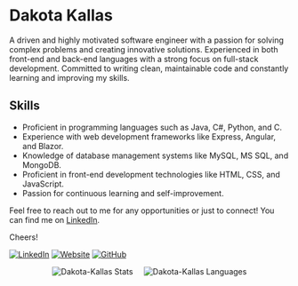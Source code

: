 # Dakota Kallas

A driven and highly motivated software engineer with a passion for solving complex problems and creating innovative solutions. Experienced in both front-end and back-end languages with a strong focus on full-stack development. Committed to writing clean, maintainable code and constantly learning and improving my skills.

## Skills

- Proficient in programming languages such as Java, C#, Python, and C.
- Experience with web development frameworks like Express, Angular, and Blazor.
- Knowledge of database management systems like MySQL, MS SQL, and MongoDB.
- Proficient in front-end development technologies like HTML, CSS, and JavaScript.
- Passion for continuous learning and self-improvement.

Feel free to reach out to me for any opportunities or just to connect! You can find me on <a href="https://www.linkedin.com/in/dakota-kallas/" target="_blank">LinkedIn</a>.

Cheers!


[![LinkedIn](https://img.shields.io/badge/-LinkedIn-informational?style=flat-square&logo=linkedin&logoColor=0072b1&colorB=616161&labelColor=black)](https://www.linkedin.com/in/dakota-kallas/)
[![Website](https://img.shields.io/badge/Web-Dakota-informational?style=flat-square&colorB=616161&labelColor=E5646E)](https://dakotakallas.dev)
[![GitHub](https://img.shields.io/badge/-GitHub-informational?style=flat-square&logo=github&logoColor=white&colorB=616161&labelColor=black)](https://github.com/dakota-kallas?tab=repositories)

<p align="center"> <img src="https://github-readme-stats.vercel.app/api?username=dakota-kallas&show_icons=true&theme=react&count_private=true&hide_rank=true&hide=contribs" alt="Dakota-Kallas Stats" /> 
&nbsp;&nbsp;&nbsp;
<img src="https://github-readme-stats.vercel.app/api/top-langs?username=dakota-kallas&show_icons=true&theme=react&count_private=true&layout=compact" alt="Dakota-Kallas Languages" />

<!--
**dakota-kallas/dakota-kallas** is a ✨ _special_ ✨ repository because its `README.md` (this file) appears on your GitHub profile.

Here are some ideas to get you started:

- 🔭 I’m currently working on ...
- 🌱 I’m currently learning ...
- 👯 I’m looking to collaborate on ...
- 🤔 I’m looking for help with ...
- 💬 Ask me about ...
- 📫 How to reach me: ...
- 😄 Pronouns: ...
- ⚡ Fun fact: ...
-->
